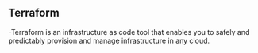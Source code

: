## Terraform
-Terraform is an infrastructure as code tool that enables you to safely and predictably provision and manage infrastructure in any cloud.
